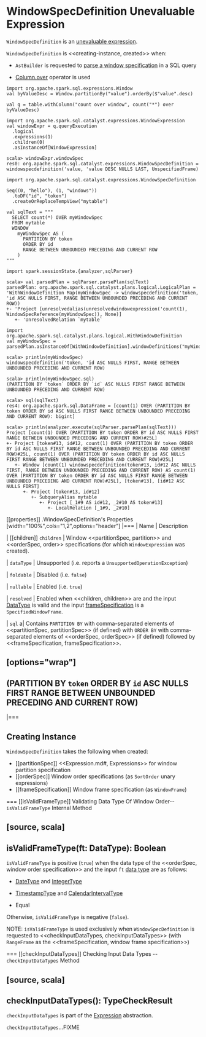 # WindowSpecDefinition Unevaluable Expression

`WindowSpecDefinition` is an [unevaluable expression](Unevaluable.md).

`WindowSpecDefinition` is <<creating-instance, created>> when:

* `AstBuilder` is requested to [parse a window specification](../sql/AstBuilder.md#visitWindowDef) in a SQL query

* [Column.over](../spark-sql-Column.md#over) operator is used

```text
import org.apache.spark.sql.expressions.Window
val byValueDesc = Window.partitionBy("value").orderBy($"value".desc)

val q = table.withColumn("count over window", count("*") over byValueDesc)

import org.apache.spark.sql.catalyst.expressions.WindowExpression
val windowExpr = q.queryExecution
  .logical
  .expressions(1)
  .children(0)
  .asInstanceOf[WindowExpression]

scala> windowExpr.windowSpec
res0: org.apache.spark.sql.catalyst.expressions.WindowSpecDefinition = windowspecdefinition('value, 'value DESC NULLS LAST, UnspecifiedFrame)
```

```text
import org.apache.spark.sql.catalyst.expressions.WindowSpecDefinition

Seq((0, "hello"), (1, "windows"))
  .toDF("id", "token")
  .createOrReplaceTempView("mytable")

val sqlText = """
  SELECT count(*) OVER myWindowSpec
  FROM mytable
  WINDOW
    myWindowSpec AS (
      PARTITION BY token
      ORDER BY id
      RANGE BETWEEN UNBOUNDED PRECEDING AND CURRENT ROW
    )
"""

import spark.sessionState.{analyzer,sqlParser}

scala> val parsedPlan = sqlParser.parsePlan(sqlText)
parsedPlan: org.apache.spark.sql.catalyst.plans.logical.LogicalPlan =
'WithWindowDefinition Map(myWindowSpec -> windowspecdefinition('token, 'id ASC NULLS FIRST, RANGE BETWEEN UNBOUNDED PRECEDING AND CURRENT ROW))
+- 'Project [unresolvedalias(unresolvedwindowexpression('count(1), WindowSpecReference(myWindowSpec)), None)]
   +- 'UnresolvedRelation `mytable`

import org.apache.spark.sql.catalyst.plans.logical.WithWindowDefinition
val myWindowSpec = parsedPlan.asInstanceOf[WithWindowDefinition].windowDefinitions("myWindowSpec")

scala> println(myWindowSpec)
windowspecdefinition('token, 'id ASC NULLS FIRST, RANGE BETWEEN UNBOUNDED PRECEDING AND CURRENT ROW)

scala> println(myWindowSpec.sql)
(PARTITION BY `token` ORDER BY `id` ASC NULLS FIRST RANGE BETWEEN UNBOUNDED PRECEDING AND CURRENT ROW)

scala> sql(sqlText)
res4: org.apache.spark.sql.DataFrame = [count(1) OVER (PARTITION BY token ORDER BY id ASC NULLS FIRST RANGE BETWEEN UNBOUNDED PRECEDING AND CURRENT ROW): bigint]

scala> println(analyzer.execute(sqlParser.parsePlan(sqlText)))
Project [count(1) OVER (PARTITION BY token ORDER BY id ASC NULLS FIRST RANGE BETWEEN UNBOUNDED PRECEDING AND CURRENT ROW)#25L]
+- Project [token#13, id#12, count(1) OVER (PARTITION BY token ORDER BY id ASC NULLS FIRST RANGE BETWEEN UNBOUNDED PRECEDING AND CURRENT ROW)#25L, count(1) OVER (PARTITION BY token ORDER BY id ASC NULLS FIRST RANGE BETWEEN UNBOUNDED PRECEDING AND CURRENT ROW)#25L]
   +- Window [count(1) windowspecdefinition(token#13, id#12 ASC NULLS FIRST, RANGE BETWEEN UNBOUNDED PRECEDING AND CURRENT ROW) AS count(1) OVER (PARTITION BY token ORDER BY id ASC NULLS FIRST RANGE BETWEEN UNBOUNDED PRECEDING AND CURRENT ROW)#25L], [token#13], [id#12 ASC NULLS FIRST]
      +- Project [token#13, id#12]
         +- SubqueryAlias mytable
            +- Project [_1#9 AS id#12, _2#10 AS token#13]
               +- LocalRelation [_1#9, _2#10]
```

[[properties]]
.WindowSpecDefinition's Properties
[width="100%",cols="1,2",options="header"]
|===
| Name
| Description

| [[children]] `children`
| Window <<partitionSpec, partition>> and <<orderSpec, order>> specifications (for which `WindowExpression` was created).

| `dataType`
| Unsupported (i.e. reports a `UnsupportedOperationException`)

| `foldable`
| Disabled (i.e. `false`)

| `nullable`
| Enabled (i.e. `true`)

| `resolved`
| Enabled when <<children, children>> are and the input [DataType](../DataType.md) is valid and the input [frameSpecification](#frameSpecification) is a `SpecifiedWindowFrame`.

| `sql`
a| Contains `PARTITION BY` with comma-separated elements of <<partitionSpec, partitionSpec>> (if defined) with `ORDER BY` with comma-separated elements of <<orderSpec, orderSpec>> (if defined) followed by <<frameSpecification, frameSpecification>>.

[options="wrap"]
----
(PARTITION BY `token` ORDER BY `id` ASC NULLS FIRST RANGE BETWEEN UNBOUNDED PRECEDING AND CURRENT ROW)
----
|===

## Creating Instance

`WindowSpecDefinition` takes the following when created:

* [[partitionSpec]] <<Expression.md#, Expressions>> for window partition specification
* [[orderSpec]] Window order specifications (as `SortOrder` unary expressions)
* [[frameSpecification]] Window frame specification (as `WindowFrame`)

=== [[isValidFrameType]] Validating Data Type Of Window Order-- `isValidFrameType` Internal Method

[source, scala]
----
isValidFrameType(ft: DataType): Boolean
----

`isValidFrameType` is positive (`true`) when the data type of the <<orderSpec, window order specification>> and the input `ft` [data type](../DataType.md) are as follows:

* [DateType](../DataType.md#DateType) and [IntegerType](../DataType.md#IntegerType)

* [TimestampType](../DataType.md#TimestampType) and [CalendarIntervalType](../DataType.md#CalendarIntervalType)

* Equal

Otherwise, `isValidFrameType` is negative (`false`).

NOTE: `isValidFrameType` is used exclusively when `WindowSpecDefinition` is requested to <<checkInputDataTypes, checkInputDataTypes>> (with `RangeFrame` as the <<frameSpecification, window frame specification>>)

=== [[checkInputDataTypes]] Checking Input Data Types -- `checkInputDataTypes` Method

[source, scala]
----
checkInputDataTypes(): TypeCheckResult
----

`checkInputDataTypes` is part of the [Expression](Expression.md#checkInputDataTypes) abstraction.

`checkInputDataTypes`...FIXME
